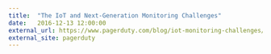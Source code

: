 ```yaml
---
title:  "The IoT and Next-Generation Monitoring Challenges"
date:   2016-12-13 12:00:00
external_url: https://www.pagerduty.com/blog/iot-monitoring-challenges/
external_site: pagerduty
---
```


